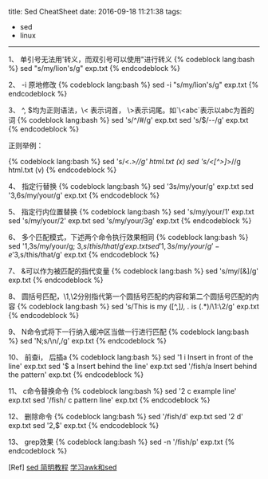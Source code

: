 title: Sed CheatSheet
date: 2016-09-18 11:21:38
tags:
  - sed
  - linux 
---

1、 单引号无法用\'转义，而双引号可以使用\"进行转义
{% codeblock lang:bash %}
sed "s/my/lion's/g" exp.txt
{% endcodeblock %}


	
2、 -i 原地修改
{% codeblock lang:bash %}
sed -i "s/my/lion's/g" exp.txt
{% endcodeblock %}

<!-- more -->

3、 ^, $均为正则语法，\< 表示词首， \>表示词尾。如`\<abc`表示以abc为首的词 
{% codeblock lang:bash %}
sed 's/^/#/g' exp.txt
sed 's/$/--/g' exp.txt
{% endcodeblock %}
	
正则举例：
	
{% codeblock lang:bash %}
sed 's/<.*>//g' html.txt (x)
sed 's/<[^>]*>//g html.txt (v)
{% endcodeblock %}

4、 指定行替换
{% codeblock lang:bash %}
sed '3s/my/your/g' exp.txt
sed '3,6s/my/your/g' exp.txt
{% endcodeblock %}
   
   
5、 指定行内位置替换
{% codeblock lang:bash %}
sed 's/my/your/1' exp.txt
sed 's/my/your/2' exp.txt
sed 's/my/your/3g' exp.txt
{% endcodeblock %}

6、 多个匹配模式，下述两个命令执行效果相同
{% codeblock lang:bash %}
sed '1,3s/my/your/g; 3,$s/this/that/g' exp.txt
sed '1,3s/my/your/g' -e '3,$s/this/that/g' exp.txt
{% endcodeblock %}

7、 &可以作为被匹配的指代变量
{% codeblock lang:bash %}
sed 's/my/[&]/g' exp.txt
{% endcodeblock %}

8、 圆括号匹配，\1,\2分别指代第一个圆括号匹配的内容和第二个圆括号匹配的内容
{% codeblock lang:bash %}
sed 's/This is my \([^,]*\), .* is \(.*\)/\1:\2/g' exp.txt
{% endcodeblock %}

9、 N命令式将下一行纳入缓冲区当做一行进行匹配
{% codeblock lang:bash %}
sed 'N;s/\n/,/g' exp.txt
{% endcodeblock %}

10、 前查i， 后插a
{% codeblock lang:bash %}
sed '1 i Insert in front of the line' exp.txt
sed '$ a Insert behind the line' exp.txt
sed '/fish/a Insert behind the pattern' exp.txt
{% endcodeblock %}

11、 c命令替换命令
{% codeblock lang:bash %}
sed '2 c example line' exp.txt
sed '/fish/ c pattern line' exp.txt
{% endcodeblock %}

12、 删除命令
{% codeblock lang:bash %}
sed '/fish/d' exp.txt
sed '2 d' exp.txt
sed '2,$' exp.txt
{% endcodeblock %}

13、 grep效果
{% codeblock lang:bash %}
sed -n '/fish/p' exp.txt
{% endcodeblock %}
   
   
[Ref]
[sed 简明教程](http://coolshell.cn/articles/9104.html)
[学习awk和sed](http://yikun.github.io/2015/05/24/%E5%AD%A6%E4%B9%A0awk%E5%92%8Csed/)


